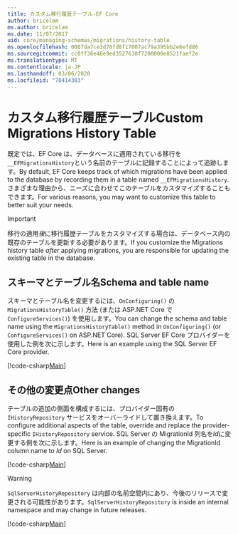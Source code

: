 ```yaml
---
title: カスタム移行履歴テーブル-EF Core
author: bricelam
ms.author: bricelam
ms.date: 11/07/2017
uid: core/managing-schemas/migrations/history-table
ms.openlocfilehash: 0007da7ce3d78fd8f17007ac79a395bb2e6efd86
ms.sourcegitcommit: cc0ff36e46e9ed3527638f7208000e8521faef2e
ms.translationtype: MT
ms.contentlocale: ja-JP
ms.lasthandoff: 03/06/2020
ms.locfileid: "78414303"
---
```

# <a name="custom-migrations-history-table"></a><span data-ttu-id="83921-102">カスタム移行履歴テーブル</span><span class="sxs-lookup"><span data-stu-id="83921-102">Custom Migrations History Table</span></span>

<span data-ttu-id="83921-103">既定では、EF Core は、データベースに適用されている移行を `__EFMigrationsHistory`という名前のテーブルに記録することによって追跡します。</span><span class="sxs-lookup"><span data-stu-id="83921-103">By default, EF Core keeps track of which migrations have been applied to the database by recording them in a table named `__EFMigrationsHistory`.</span></span> <span data-ttu-id="83921-104">さまざまな理由から、ニーズに合わせてこのテーブルをカスタマイズすることもできます。</span><span class="sxs-lookup"><span data-stu-id="83921-104">For various reasons, you may want to customize this table to better suit your needs.</span></span>

> [!IMPORTANT]
> <span data-ttu-id="83921-105">移行の適用*後*に移行履歴テーブルをカスタマイズする場合は、データベース内の既存のテーブルを更新する必要があります。</span><span class="sxs-lookup"><span data-stu-id="83921-105">If you customize the Migrations history table *after* applying migrations, you are responsible for updating the existing table in the database.</span></span>

## <a name="schema-and-table-name"></a><span data-ttu-id="83921-106">スキーマとテーブル名</span><span class="sxs-lookup"><span data-stu-id="83921-106">Schema and table name</span></span>

<span data-ttu-id="83921-107">スキーマとテーブル名を変更するには、`OnConfiguring()` の `MigrationsHistoryTable()` 方法 (または ASP.NET Core で `ConfigureServices()`) を使用します。</span><span class="sxs-lookup"><span data-stu-id="83921-107">You can change the schema and table name using the `MigrationsHistoryTable()` method in `OnConfiguring()` (or `ConfigureServices()` on ASP.NET Core).</span></span> <span data-ttu-id="83921-108">SQL Server EF Core プロバイダーを使用した例を次に示します。</span><span class="sxs-lookup"><span data-stu-id="83921-108">Here is an example using the SQL Server EF Core provider.</span></span>

[!code-csharp[Main](../../../../samples/core/Schemas/Migrations/MigrationTableNameContext.cs#TableNameContext)]

## <a name="other-changes"></a><span data-ttu-id="83921-109">その他の変更点</span><span class="sxs-lookup"><span data-stu-id="83921-109">Other changes</span></span>

<span data-ttu-id="83921-110">テーブルの追加の側面を構成するには、プロバイダー固有の `IHistoryRepository` サービスをオーバーライドして置き換えます。</span><span class="sxs-lookup"><span data-stu-id="83921-110">To configure additional aspects of the table, override and replace the provider-specific `IHistoryRepository` service.</span></span> <span data-ttu-id="83921-111">SQL Server の MigrationId 列名を*Id*に変更する例を次に示します。</span><span class="sxs-lookup"><span data-stu-id="83921-111">Here is an example of changing the MigrationId column name to *Id* on SQL Server.</span></span>

[!code-csharp[Main](../../../../samples/core/Schemas/Migrations/MyHistoryRepository.cs#HistoryRepositoryContext)]

> [!WARNING]
> <span data-ttu-id="83921-112">`SqlServerHistoryRepository` は内部の名前空間内にあり、今後のリリースで変更される可能性があります。</span><span class="sxs-lookup"><span data-stu-id="83921-112">`SqlServerHistoryRepository` is inside an internal namespace and may change in future releases.</span></span>

[!code-csharp[Main](../../../../samples/core/Schemas/Migrations/MyHistoryRepository.cs#HistoryRepository)]
